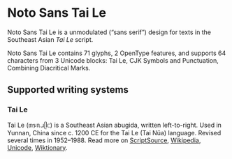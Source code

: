 
# Noto Sans Tai Le

Noto Sans Tai Le is a unmodulated (“sans serif”) design for texts in the Southeast Asian _Tai Le_ script. 

Noto Sans Tai Le contains 71 glyphs, 2 OpenType features, and supports 64 characters from 3 Unicode blocks: Tai Le, CJK Symbols and Punctuation, Combining Diacritical Marks.


## Supported writing systems


### Tai Le

Tai Le (ᥖᥭᥰᥘᥫᥴ) is a Southeast Asian abugida, written left-to-right. Used in Yunnan, China since c. 1200 CE for the Tai Le (Tai Nüa) language. Revised several times in 1952–1988. Read more on [ScriptSource](https://scriptsource.org/scr/Tale), [Wikipedia](https://en.wikipedia.org/wiki/ISO_15924:Tale), [Unicode](https://www.unicode.org/versions/Unicode13.0.0/ch16.pdf#G32903), [Wiktionary](https://en.wiktionary.org/wiki/Category:Tai_N%C3%BCa_script).

